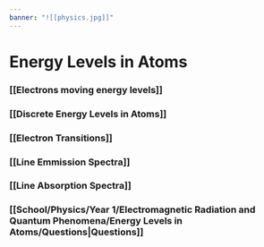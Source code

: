 ```yaml
---
banner: "![[physics.jpg]]"
---
```

# Energy Levels in Atoms

### [[Electrons moving energy levels]]

### [[Discrete Energy Levels in Atoms]]

### [[Electron Transitions]]

### [[Line Emmission Spectra]]

### [[Line Absorption Spectra]]

### [[School/Physics/Year 1/Electromagnetic Radiation and Quantum Phenomena/Energy Levels in Atoms/Questions|Questions]]